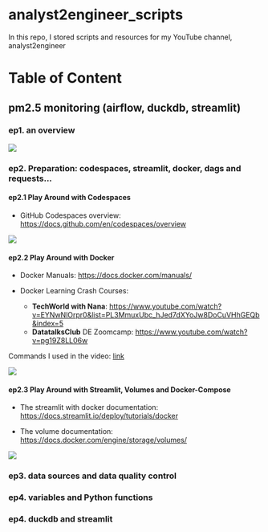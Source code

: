 # analyst2engineer_scripts
In this repo, I stored scripts and resources for my YouTube channel, analyst2engineer

# Table of Content
## pm2.5 monitoring (airflow, duckdb, streamlit)
### ep1. an overview

[![](https://img.youtube.com/vi/feROfXJrvJk/0.jpg)](https://www.youtube.com/watch?v=feROfXJrvJk)
### ep2. Preparation: codespaces, streamlit, docker, dags and requests...
#### ep2.1 Play Around with Codespaces 

- GitHub Codespaces overview: https://docs.github.com/en/codespaces/overview

[![](https://img.youtube.com/vi/tqQYDnE6fcE/0.jpg)](https://www.youtube.com/watch?v=tqQYDnE6fcE)

#### ep2.2 Play Around with Docker 

- Docker Manuals: https://docs.docker.com/manuals/

- Docker Learning Crash Courses: 
  - **TechWorld with Nana**: https://www.youtube.com/watch?v=EYNwNlOrpr0&list=PL3MmuxUbc_hJed7dXYoJw8DoCuVHhGEQb&index=5
  - **DatatalksClub** DE Zoomcamp: https://www.youtube.com/watch?v=pg19Z8LL06w

Commands I used in the video: [link](https://github.com/xiangivyli/analyst2engineer_scripts/blob/main/ep2.2.%20Play%20Around%20with%20Docker.md)

[![](https://img.youtube.com/vi/Vg7RmpLOq14/0.jpg)](https://www.youtube.com/watch?v=Vg7RmpLOq14)

#### ep2.3 Play Around with Streamlit, Volumes and Docker-Compose

- The streamlit with docker documentation: https://docs.streamlit.io/deploy/tutorials/docker

- The volume documentation: https://docs.docker.com/engine/storage/volumes/

[![](https://img.youtube.com/vi/TyDLSdCAyZY/0.jpg)](https://www.youtube.com/watch?v=TyDLSdCAyZY)

### ep3. data sources and data quality control
### ep4. variables and Python functions
### ep4. duckdb and streamlit
